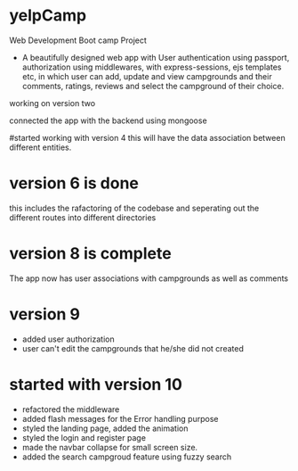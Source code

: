 # yelpCamp
Web Development Boot camp Project

* A beautifully designed web app with User authentication using passport, authorization using middlewares, with express-sessions, ejs templates etc, in which user can add, update and view campgrounds and their comments, ratings, reviews and select the campground of their choice.

<!-- Updated the current version to version two -->

working on version two

connected the app with
 the backend using mongoose


#started working with version 4
this will have the data association between different entities.

# version 6 is done
this includes the rafactoring of the codebase and seperating out the different routes into different directories

# version 8 is complete
The app now has user associations with campgrounds as well as comments

# version 9
* added user authorization
* user can't edit the campgrounds that he/she did not created


# started with version 10
* refactored the middleware
* added flash messages for the Error handling purpose
* styled the landing page, added the animation
* styled the login and register page
* made the navbar collapse for small screen size.
* added the search campgroud feature using fuzzy search